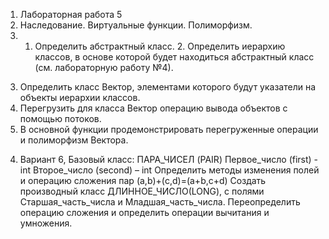1) Лабораторная работа 5
2) Наследование. Виртуальные функции. Полиморфизм.
3) 1. Определить абстрактный класс. 2. Определить иерархию классов, в основе которой будет находиться абстрактный 
класс (см. лабораторную работу №4).
 3. Определить класс Вектор, элементами которого будут указатели на объекты 
иерархии классов.
4. Перегрузить для класса Вектор операцию вывода объектов с помощью потоков.
 5. В основной функции продемонстрировать перегруженные операции и 
полиморфизм Вектора.
4) Вариант 6, Базовый класс:
ПАРА_ЧИСЕЛ (PAIR)
Первое_число (first) - int
Второе_число (second) – int
Определить методы изменения полей и операцию сложения пар (a,b)+(c,d)=(a+b,c+d)
Создать производный класс ДЛИННОЕ_ЧИСЛО(LONG), с полями 
Старшая_часть_числа и Младшая_часть_числа. Переопределить операцию сложения 
и определить операции вычитания и умножения. 
